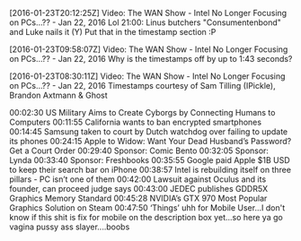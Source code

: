 [2016-01-23T20:12:25Z] Video: The WAN Show - Intel No Longer Focusing on PCs...?? - Jan 22, 2016 
Lol 21:00: Linus butchers "Consumentenbond" and Luke nails it (Y)
Put that in the timestamp section :P

[2016-01-23T09:58:07Z] Video: The WAN Show - Intel No Longer Focusing on PCs...?? - Jan 22, 2016 
Why is the timestamps off by up to 1:43 seconds?

[2016-01-23T08:30:11Z] Video: The WAN Show - Intel No Longer Focusing on PCs...?? - Jan 22, 2016 
Timestamps courtesy of Sam Tilling (IPickle), Brandon Axtmann & Ghost

00:02:30 US Military Aims to Create Cyborgs by Connecting Humans to Computers 
00:11:55 California wants to ban encrypted smartphones 
00:14:45 Samsung taken to court by Dutch watchdog over failing to update its phones
00:24:15 Apple to Widow: Want Your Dead Husband’s Password? Get a Court Order
00:29:40 Sponsor: Comic Bento 
00:32:05 Sponsor: Lynda
00:33:40 Sponsor: Freshbooks
00:35:55 Google paid Apple $1B USD to keep their search bar on iPhone 
00:38:57 Intel is rebuilding itself on three pillars - PC isn’t one of them 
00:42:00 Lawsuit against Oculus and its founder, can proceed judge says 
00:43:00 JEDEC publishes GDDR5X Graphics Memory Standard
00:45:28 NVIDIA’s GTX 970 Most Popular Graphics Solution on Steam 
00:47:50 ‘Things’
uhh for Mobile User...I don't know if this shit is fix for mobile on the description box yet...so here ya go
vagina pussy ass slayer....boobs

